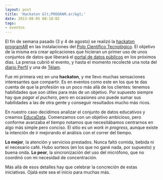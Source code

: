 ```yaml
---
layout: post
title: 'Hackaton &lt;PROGRAM.ar/&gt;'
date: 2013-08-05 08:18:02
tags:
- eventos
---
```


El fin de semana pasado (3 y 4 de agosto) se realizó la [hackaton programAR][hackaton] en las instalaciones del [Polo Científico Tecnológico][polo]. El objetivo de la misma era crear aplicaciones que hicieran un primer uso de unos conjuntos de datos que liberará el [portal de datos públicos][datos] en los próximos días. La prensa cubrió el evento, y hasta el momento recolecté una nota del [diario Perfil][perfil] y una de [Télam][telam].

Fue mi primera vez en una **hackaton**, y me llevo muchas sensaciones interesantes que compartir. Es en eventos como este en los que te das cuenta de que la profesión va un poco más allá de los clientes: tenemos habilidades que son útiles para más de un objetivo. Por supuesto siempre hay que *pagar el puchero*, pero en ocasiones uno puede sumar sus habilidades a las de otra gente y conseguir resultados mucho más ricos.

En nuestro caso decidimos analizar el conjunto de datos educativos y creamos [EducaData][educadata]. Comenzamos con un objetivo ambicioso, pero conforme avanzaba el tiempo notamos que necesitábamos centrarnos en algo más simple pero conciso. El sitio es un *work in progress*, aunque existe la intención de ir mejorando el análisis con el correr del tiempo.

**Lo mejor**, la atención y servicios prestados. Nunca faltó comida, bebida ni el necesario café. Hubo sorteos (en los que no gané nada, por supuesto) y buena onda. **Lo peor**, la sincronización del uso del micrófono, que no coordinó con mi necesidad de concentración.

Más allá de esos detalles hay que celebrar la concreción de estas iniciativas. Ojalá este sea el inicio para muchas más.

[hackaton]: http://datospublicos.gob.ar/hackatonprogramar/
[polo]: http://www.polo.mincyt.gob.ar/
[datos]: http://datospublicos.gob.ar
[perfil]: http://www.perfil.com/ciencia/Un-hackaton-para-crear-la-mejor-aplicacion-de-datos-publicos-20130804-0029.html
[telam]: http://www.telam.com.ar/notas/201308/27485-masiva-concurrencia-al-hackaton-de-datos-publicos.html
[educadata]: http://educadata.wecode.io/